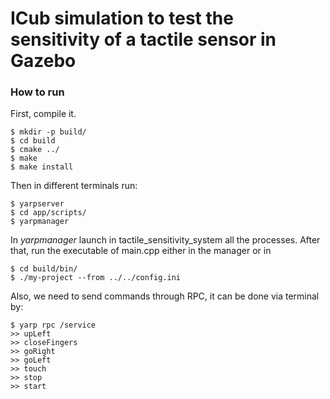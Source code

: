 # ICub simulation to test the sensitivity of a tactile sensor in Gazebo

### How to run
First, compile it.
```
$ mkdir -p build/
$ cd build
$ cmake ../
$ make 
$ make install
```

Then in different terminals run:
```
$ yarpserver
$ cd app/scripts/
$ yarpmanager
```
In _yarpmanager_ launch in tactile_sensitivity_system all the processes. After that, run the executable of main.cpp either in the manager or in
```
$ cd build/bin/
$ ./my-project --from ../../config.ini
```
Also, we need to send commands through RPC, it can be done via terminal by:
```
$ yarp rpc /service
>> upLeft
>> closeFingers
>> goRight
>> goLeft
>> touch
>> stop
>> start
```
